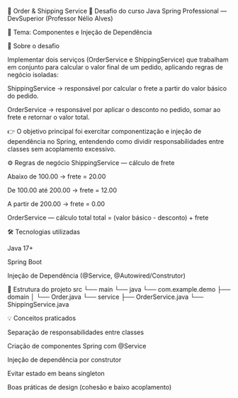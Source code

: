 📝 Order & Shipping Service
🚀 Desafio do curso Java Spring Professional — DevSuperior (Professor Nélio Alves)

📌 Tema: Componentes e Injeção de Dependência

📖 Sobre o desafio

Implementar dois serviços (OrderService e ShippingService) que trabalham em conjunto para calcular o valor final de um pedido, aplicando regras de negócio isoladas:

ShippingService → responsável por calcular o frete a partir do valor básico do pedido.

OrderService → responsável por aplicar o desconto no pedido, somar ao frete e retornar o valor total.

👉 O objetivo principal foi exercitar componentização e injeção de dependência no Spring, entendendo como dividir responsabilidades entre classes sem acoplamento excessivo.

⚙️ Regras de negócio
ShippingService — cálculo de frete

Abaixo de 100.00 → frete = 20.00

De 100.00 até 200.00 → frete = 12.00

A partir de 200.00 → frete = 0.00

OrderService — cálculo total
total = (valor básico - desconto) + frete 

🛠️ Tecnologias utilizadas

Java 17+

Spring Boot

Injeção de Dependência (@Service, @Autowired/Construtor)

📂 Estrutura do projeto
src
 └── main
      └── java
           └── com.example.demo
                ├── domain
                │     └── Order.java
                └── service
                      ├── OrderService.java
                      └── ShippingService.java

💡 Conceitos praticados

Separação de responsabilidades entre classes

Criação de componentes Spring com @Service

Injeção de dependência por construtor

Evitar estado em beans singleton

Boas práticas de design (cohesão e baixo acoplamento)
